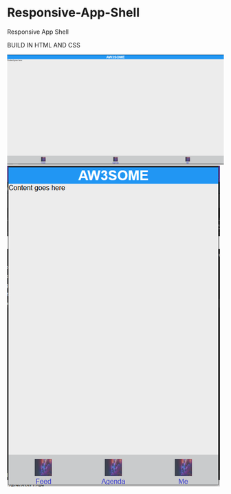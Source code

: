 # Responsive-App-Shell
Responsive App Shell
 
 BUILD IN HTML AND CSS


![Screenshot](desktopSize.png)
![Screenshot](mobileSize.png)
